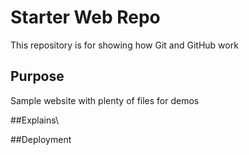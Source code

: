# Starter Web Repo

This repository is for showing how Git and GitHub work

## Purpose

Sample website with plenty of files for demos

##Explains\

##Deployment
